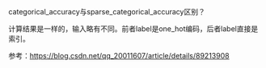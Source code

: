 categorical_accuracy与sparse_categorical_accuracy区别？

计算结果是一样的，输入略有不同。前者label是one_hot编码，后者label直接是索引。

参考：https://blog.csdn.net/qq_20011607/article/details/89213908

